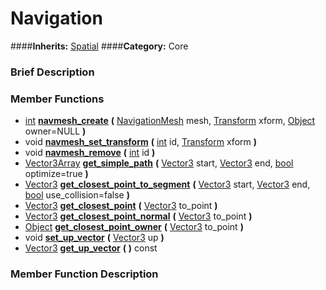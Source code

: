 #  Navigation  
####**Inherits:** [Spatial](class_spatial)
####**Category:** Core

###  Brief Description  


###  Member Functions 
  * [int](class_int)  **[navmesh&#95;create](#navmesh_create)**  **(** [NavigationMesh](class_navigationmesh) mesh, [Transform](class_transform) xform, [Object](class_object) owner=NULL  **)**
  * void  **[navmesh&#95;set&#95;transform](#navmesh_set_transform)**  **(** [int](class_int) id, [Transform](class_transform) xform  **)**
  * void  **[navmesh&#95;remove](#navmesh_remove)**  **(** [int](class_int) id  **)**
  * [Vector3Array](class_vector3array)  **[get&#95;simple&#95;path](#get_simple_path)**  **(** [Vector3](class_vector3) start, [Vector3](class_vector3) end, [bool](class_bool) optimize=true  **)**
  * [Vector3](class_vector3)  **[get&#95;closest&#95;point&#95;to&#95;segment](#get_closest_point_to_segment)**  **(** [Vector3](class_vector3) start, [Vector3](class_vector3) end, [bool](class_bool) use_collision=false  **)**
  * [Vector3](class_vector3)  **[get&#95;closest&#95;point](#get_closest_point)**  **(** [Vector3](class_vector3) to_point  **)**
  * [Vector3](class_vector3)  **[get&#95;closest&#95;point&#95;normal](#get_closest_point_normal)**  **(** [Vector3](class_vector3) to_point  **)**
  * [Object](class_object)  **[get&#95;closest&#95;point&#95;owner](#get_closest_point_owner)**  **(** [Vector3](class_vector3) to_point  **)**
  * void  **[set&#95;up&#95;vector](#set_up_vector)**  **(** [Vector3](class_vector3) up  **)**
  * [Vector3](class_vector3)  **[get&#95;up&#95;vector](#get_up_vector)**  **(** **)** const

###  Member Function Description  
